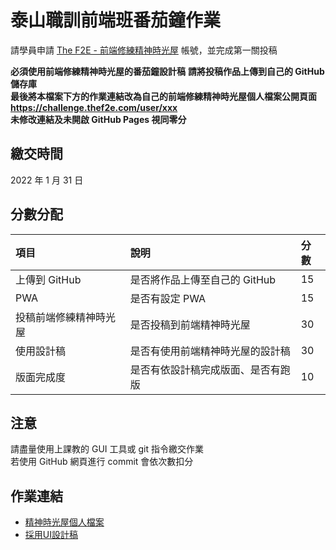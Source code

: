 # 泰山職訓前端班番茄鐘作業
請學員申請 [The F2E - 前端修練精神時光屋](https://challenge.thef2e.com/) 帳號，並完成第一關投稿  

**必須使用前端修練精神時光屋的番茄鐘設計稿**
**請將投稿作品上傳到自己的 GitHub 儲存庫**  
**最後將本檔案下方的作業連結改為自己的前端修練精神時光屋個人檔案公開頁面 https://challenge.thef2e.com/user/xxx**  
**未修改連結及未開啟 GitHub Pages 視同零分**

## 繳交時間
2022 年 1 月 31 日

## 分數分配
|項⽬|說明|分數|
|:---|:---|:---|
|上傳到 GitHub|是否將作品上傳⾄自己的 GitHub|15|
|PWA|是否有設定 PWA|15|
|投稿前端修練精神時光屋|是否投稿到前端精神時光屋|30|
|使用設計稿|是否有使用前端精神時光屋的設計稿|30|
|版面完成度|是否有依設計稿完成版面、是否有跑版|10|

## 注意
請盡量使用上課教的 GUI 工具或 git 指令繳交作業  
若使用 GitHub 網頁進行 commit 會依次數扣分

## 作業連結
- [精神時光屋個人檔案](https://challenge.thef2e.com/user/4502?schedule=4604)
- [採用UI設計稿](https://challenge.thef2e.com/user/2983)
